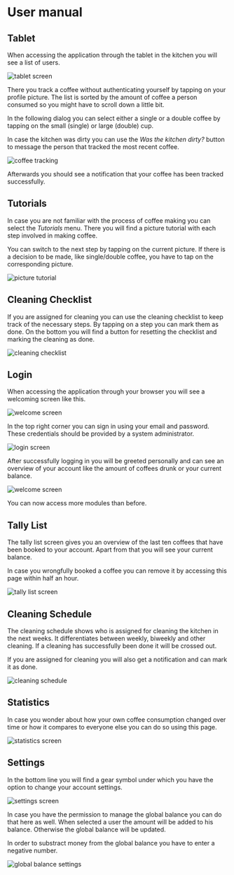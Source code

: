 # User manual

## Tablet

When accessing the application through the tablet in the kitchen you will see a list of users.

![tablet screen](images/app-tablet-overview.png "tablet screen")

There you track a coffee without authenticating yourself by tapping on your profile picture. The list is sorted by the
amount of coffee a person consumed so you might have to scroll down a little bit.

In the following dialog you can select either a single or a double coffee by tapping on the small (single) or large
(double) cup.

In case the kitchen was dirty you can use the *Was the kitchen dirty?* button to message the person that tracked the
most recent coffee.

![coffee tracking](images/app-tablet-track.png "coffee tracking")

Afterwards you should see a notification that your coffee has been tracked successfully.

## Tutorials

In case you are not familiar with the process of coffee making you can select the *Tutorials* menu. There you will find
a picture tutorial with each step involved in making coffee.

You can switch to the next step by tapping on the current picture. If there is a decision to be made, like single/double
coffee, you have to tap on the corresponding picture.

![picture tutorial](images/app-tutorial.png "picture tutorial")

## Cleaning Checklist

If you are assigned for cleaning you can use the cleaning checklist to keep track of the necessary steps. By tapping
on a step you can mark them as done. On the bottom you will find a button for resetting the checklist and marking the
cleaning as done.

![cleaning checklist](images/app-checklist.png "cleaning checklist")

## Login

When accessing the application through your browser you will see a welcoming screen like this.

![welcome screen](images/app-welcome.png "welcome screen")

In the top right corner you can sign in using your email and password. These credentials should be provided by a system
administrator.

![login screen](images/app-login.png "login screen")

After successfully logging in you will be greeted personally and can see an overview of your account like the amount
of coffees drunk or your current balance.

![welcome screen](images/app-welcome-user.png "welcome screen")

You can now access more modules than before.

## Tally List

The tally list screen gives you an overview of the last ten coffees that have been booked to your account. Apart from
that you will see your current balance.

In case you wrongfully booked a coffee you can remove it by accessing this page within half an hour.

![tally list screen](images/app-tally.png "tally list screen")

## Cleaning Schedule

The cleaning schedule shows who is assigned for cleaning the kitchen in the next weeks. It differentiates between
weekly, biweekly and other cleaning. If a cleaning has successfully been done it will be crossed out.

If you are assigned for cleaning you will also get a notification and can mark it as done.

![cleaning schedule](images/app-schedule.png "cleaning schedule")

## Statistics

In case you wonder about how your own coffee consumption changed over time or how it compares to everyone else you can
do so using this page.

![statistics screen](images/app-statistics.png "statistics screen")

## Settings

In the bottom line you will find a gear symbol under which you have the option to change your account settings.

![settings screen](images/app-settings.png "settings screen")

In case you have the permission to manage the global balance you can do that here as well. When selected a user the amount
will be added to his balance. Otherwise the global balance will be updated.

In order to substract money from the global balance you have to enter a negative number.

![global balance settings](images/app-balance.png "global balance settings")


